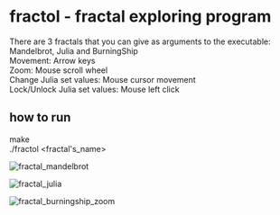 # fractol - fractal exploring program
There are 3 fractals that you can give as arguments to the executable: Mandelbrot, Julia and BurningShip\
Movement: Arrow keys\
Zoom: Mouse scroll wheel\
Change Julia set values: Mouse cursor movement\
Lock/Unlock Julia set values: Mouse left click

## how to run
make\
./fractol <fractal's_name>

![fractal_mandelbrot](https://github.com/reneaho/fractol/assets/22603820/41f9c7e9-1fae-4414-b454-736e4281d72f)

![fractal_julia](https://github.com/reneaho/fractol/assets/22603820/966190f8-0a11-4e37-8bcd-752ba8c10f9e)

![fractal_burningship_zoom](https://github.com/reneaho/fractol/assets/22603820/eceb5566-51cf-4ca0-ba08-397f0cebe2fa)


